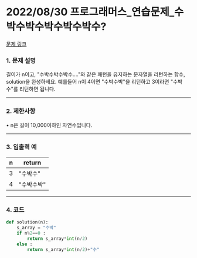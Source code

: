 # 2022/08/30 프로그래머스_연습문제_수박수박수박수박수박수?

[문제 링크](https://school.programmers.co.kr/learn/courses/30/lessons/12922)

### **1. 문제 설명**

길이가 n이고, "수박수박수박수...."와 같은 패턴을 유지하는 문자열을 리턴하는 함수, solution을 완성하세요. 예를들어 n이 4이면 "수박수박"을 리턴하고 3이라면 "수박수"를 리턴하면 됩니다.

---

### **2. 제한사항**

• n은 길이 10,000이하인 자연수입니다.

---

### **3. 입출력 예**

| n | return |
| --- | --- |
| 3 | "수박수" |
| 4 | "수박수박" |

---

### 4. 코드

```python
def solution(n):
    s_array = "수박"
    if n%2==0 :
        return s_array*int(n/2)
    else :
        return s_array*int(n/2)+"수"
```
